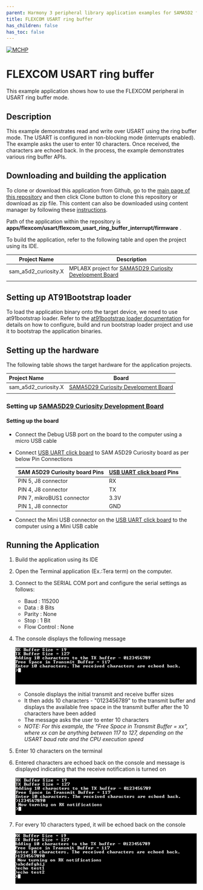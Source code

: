 ```yaml
---
parent: Harmony 3 peripheral library application examples for SAMA5D2 family
title: FLEXCOM USART ring buffer 
has_children: false
has_toc: false
---
```


[![MCHP](https://www.microchip.com/ResourcePackages/Microchip/assets/dist/images/logo.png)](https://www.microchip.com)

# FLEXCOM USART ring buffer

This example application shows how to use the FLEXCOM peripheral in USART ring buffer mode.

## Description

This example demonstrates read and write over USART using the ring buffer mode. The USART is configured in non-blocking mode (interrupts enabled). The example asks the user to enter 10 characters. Once received, the characters are echoed back. In the process, the example demonstrates various ring buffer APIs.

## Downloading and building the application

To clone or download this application from Github, go to the [main page of this repository](https://github.com/Microchip-MPLAB-Harmony/csp_apps_sam_a5d2) and then click Clone button to clone this repository or download as zip file.
This content can also be downloaded using content manager by following these [instructions](https://github.com/Microchip-MPLAB-Harmony/contentmanager/wiki).

Path of the application within the repository is **apps/flexcom/usart/flexcom_usart_ring_buffer_interrupt/firmware** .

To build the application, refer to the following table and open the project using its IDE.

| Project Name      | Description                                    |
| ----------------- | ---------------------------------------------- |
| sam_a5d2_curiosity.X | MPLABX project for [SAMA5D29 Curiosity Development Board](https://www.microchip.com/en-us/development-tool/EV07R15A) |
|||

## Setting up AT91Bootstrap loader

To load the application binary onto the target device, we need to use at91bootstrap loader. Refer to the [at91bootstrap loader documentation](../../../docs/readme_bootstrap.md) for details on how to configure, build and run bootstrap loader project and use it to bootstrap the application binaries.

## Setting up the hardware

The following table shows the target hardware for the application projects.

| Project Name| Board|
|:---------|:---------:|
| sam_a5d2_curiosity.X | [SAMA5D29 Curiosity Development Board](https://www.microchip.com/en-us/development-tool/EV07R15A) |
|||

### Setting up [SAMA5D29 Curiosity Development Board](https://www.microchip.com/en-us/development-tool/EV07R15A)

#### Setting up the board

- Connect the Debug USB port on the board to the computer using a micro USB cable
- Connect [USB UART click board](http://www.mikroe.com/usb-uart-click) to SAM A5D29 Curiosity board as per below Pin Connections

    | SAM A5D29 Curiosity board Pins | [USB UART click board](http://www.mikroe.com/usb-uart-click) Pins |
    | ---------------------------------- | ------------------------- |
    | PIN 5, J8 connector | RX |
    | PIN 4, J8 connector | TX |
    | PIN 7, mikroBUS1 connector | 3.3V |
    | PIN 1, J8 connector | GND |

- Connect the Mini USB connector on the [USB UART click board](http://www.mikroe.com/usb-uart-click) to the computer using a Mini USB cable

## Running the Application

1. Build the application using its IDE
2. Open the Terminal application (Ex.:Tera term) on the computer.
3. Connect to the SERIAL COM port and configure the serial settings as follows:
    - Baud : 115200
    - Data : 8 Bits
    - Parity : None
    - Stop : 1 Bit
    - Flow Control : None
4. The console displays the following message

    ![output](images/output_flexcom_usart_ring_buffer_interrupt_1.png)

    - Console displays the initial transmit and receive buffer sizes
    - It then adds 10 characters - "0123456789" to the transmit buffer and displays the available free space in the transmit buffer after the 10 characters have been added
    - The message asks the user to enter 10 characters
    - *NOTE: For this example, the "Free Space in Transmit Buffer = xx", where xx can be anything between 117 to 127, depending on the USART baud rate and the CPU execution speed*

5. Enter 10 characters on the terminal
6. Entered characters are echoed back on the console and message is displayed indicating that the receive notification is turned on

    ![output](images/output_flexcom_usart_ring_buffer_interrupt_2.png)

7. For every 10 characters typed, it will be echoed back on the console

    ![output](images/output_flexcom_usart_ring_buffer_interrupt_3.png)

